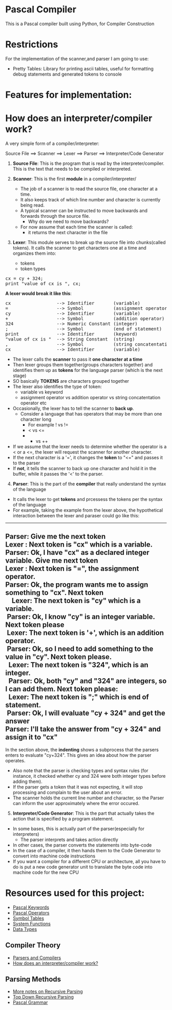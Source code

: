 # Pascal Compiler
This is a Pascal compiler built using Python, for Compiler Construction

# Restrictions
For the implementation of the scanner,and parser I am going to use:
* Pretty Tables: Library for printing ascii tables, useful for formatting debug statements and generated tokens to console

# Features for implementation:

# How does an interpreter/compiler work?

A very simple form of a compiler/interpreter:

Source File ==> Scanner ==> Lexer ==> Parser ==> Interpreter/Code Generator

1. **Source File**: This is the program that is read by the interpreter/compiler. This is the text that needs to be compiled or interpreted.

2. **Scanner**: This is the first **module** in a compiler/interpreter/
	* The job of a scanner is to read the source file, one character at a time.
	* It also keeps track of which line number and character is currently being read.
	* A typical scanner can be instructed to move backwards and forwards through the source file.
		* Why do we need to move backwards?
	* For now assume that each time the scanner is called:
		* it returns the next character in the file

3. **Lexer**: This module serves to break up the source file into chunks(called tokens). It calls the scanner to get characters one at a time and organizes them into:
	* tokens
	* token types

<pre>
cx = cy + 324;
print "value of cx is ", cx;
</pre>

**A lexer would break it like this**:

<pre>
cx                 --> Identifier       (variable)
=                  --> Symbol           (assignment operator)
cy                 --> Identifier       (variable)
+                  --> Symbol           (addition operator)
324                --> Numeric Constant (integer)
;                  --> Symbol           (end of statement)
print              --> Identifier       (keyword)
"value of cx is "  --> String Constant  (string)
,                  --> Symbol           (string concatentation operator)
cx                 --> Identifier       (variable)
</pre>

* The lexer calls the **scanner** to pass it **one character at a time**
* Then lexer groups them together(groups characters together) and identifies them up as **tokens** for the language parser (which is the next stage)
* SO basically **TOKENS** are characters grouped together
* The lexer also identifies the type of token: 
	* variable vs keyword
	* assignment operator vs addition operator vs string concatentation operator etc
* Occasionally, the lexer has to tell the scanner to **back up**.
	* Consider a language that has operators that may be more than one character long
		* For example ! vs !=
		* < vs <=
		* + vs ++
* If we assume that the lexer needs to determine whether the operator is a < or a <=, the lexer will request the scanner for another character.
* If the next character is a '=', it changes the **token** to "<=" and passes it to the parser
* If **not**, it tells the scanner to back up one character and hold it in the buffer, while it passes the '<' to the parser.

4. **Parser**: This is the part of the **compiler** that really understand the syntax of the language<br>
* It calls the lexer to get **tokens** and prcessess the tokens per the syntax of the language
* For example, taking the example from the lexer above, the hypothetical interaction between the lexer and paraser could go like this:

-----------------------------------------------------------------------------------
Parser: Give me the next token <br>
Lexer : Next token is "cx" which is a variable. <br>
Parser: Ok, I have "cx" as a declared integer variable. Give me next token <br>
Lexer : Next token is "=", the assignment operator. <br>
Parser: Ok, the program wants me to assign something to "cx". Next token <br>  &nbsp;&nbsp;
&nbsp;Lexer: The next token is "cy" which is a variable. <br>
&nbsp;Parser: Ok, I know "cy" is an integer variable. Next token please <br>
&nbsp;Lexer: The next token is '+', which is an addition operator. <br>
&nbsp;Parser: Ok, so I need to add something to the value in "cy". Next token please. <br>
&nbsp;&nbsp;Lexer: The next token is "324", which is an integer. <br>
&nbsp;&nbsp;Parser: Ok, both "cy" and "324" are integers, so I can add them. Next token please: <br>
&nbsp;&nbsp;Lexer: The next token is ";" which is end of statement. <br>
&nbsp;Parser: Ok, I will evaluate "cy + 324" and get the answer <br>
Parser: I'll take the answer from "cy + 324" and assign it to "cx" <br>
------------------------------------------------------------------------------------
In the section above, the **indenting** shows a subprocess that the parsers enters
to evaluate "cy+324". This gives an idea about how the parser operates.
* Also note that the parser is checking types and syntax rules (for instance, it checked whether cy and 324 were both integer types before adding them).
* If the parser gets a token that it was not expecting, it will stop processing and complain to the user about an error.
* The scanner holds the current line number and character, so the Parser can inform the user approximately where the error occured.

5. **Interpreter/Code Generator**: This is the part that actually takes the action that is specified by a program statement.
* In some bases, this is actually part of the parser(especially for interpreters)
	* The parser interprets and takes action directly 
* In other cases, the parser converts the statements into byte-code
* In the case of a compiler, it then hands them to the Code Generator to convert into machine code instructions
* If you want a compiler for a different CPU or architecture, all you have to do is put a new code generator unit to translate the byte code into machine code for the new CPU

# Resources used for this project:
* [Pascal Keywords](http://wiki.freepascal.org/Reserved_words)
* [Pascal Operators](http://www.tutorialspoint.com/pascal/pascal_operators.htm)
* [Symbol Tables](http://en.wikipedia.org/wiki/Symbol_table)
* [System Functions](http://www.freepascal.org/docs-html/rtl/system/index-5.html)
* [Data Types](http://wiki.freepascal.org/Variables_and_Data_Types) 

## Compiler Theory
* [Parsers and Compilers](http://parsingintro.sourceforge.net/#contents_item_7)
* [How does an interpreter/compiler work?](http://forums.devshed.com/programming-languages-139/interpreter-compiler-312483.html#post1342279)

## Parsing Methods
* [More notes on Recursive Parsing](http://math.hws.edu/javanotes/c9/s5.html)
* [Top Down Recursive Parsing](https://www.cs.duke.edu/~raw/cps218/Handouts/TDRD.htm)
* [Pascal Grammar](https://www.cs.utexas.edu/users/novak/grammar.html)

